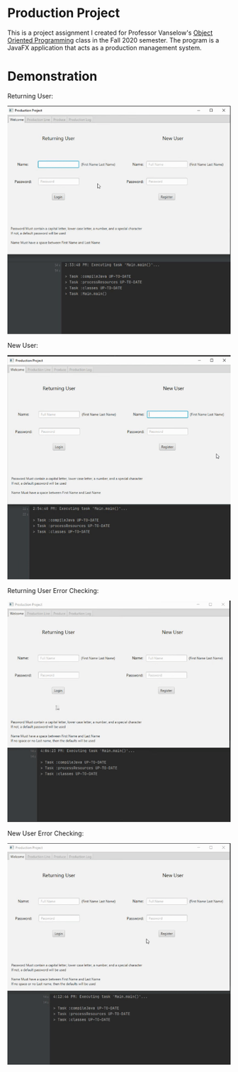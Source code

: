 # Production Project

This is a project assignment I created for Professor Vanselow's 
[Object Oriented Programming](https://sites.google.com/site/profvanselow/course/cop-3003) 
class in the Fall 2020 semester. The program is a JavaFX application that acts as a 
production management system.

# Demonstration

Returning User:

![](1%20Returning%20User.gif)

New User:

![](2%20New%20User.gif)

Returning User Error Checking:

![](3%20Returning%20User%20Error%20Checking.gif)

New User Error Checking:

![](4%20New%20User%20Error%20Checking.gif)
